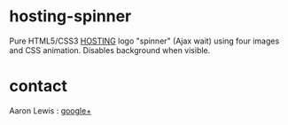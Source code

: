 hosting-spinner
===============

Pure HTML5/CSS3 [HOSTING](http://www.hosting.com) logo "spinner" (Ajax wait) using four images and CSS animation. Disables background when visible.

contact
=======

Aaron Lewis : [google+](https://plus.google.com/100894915485476966184/posts)